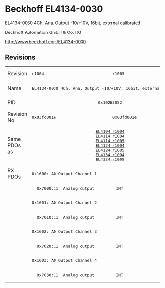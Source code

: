 # Beckhoff EL4134-0030

EL4134-0030 4Ch. Ana. Output -10/+10V, 16bit, external calibrated

Beckhoff Automation GmbH & Co. KG

http://www.beckhoff.com/EL4134-0030

## Revisions
<table>
<tr >
<td>Revision</td>
<td><pre>r1004</pre></td>
<td><pre>r1005</pre></td>
</tr>
<tr >
<td>Name</td>
<td colspan=2 align="center"><pre>EL4134-0030 4Ch. Ana. Output -10/+10V, 16bit, external calibrated</pre></td>
</tr>
<tr >
<td>PID</td>
<td colspan=2 align="center"><pre>0x10263052</pre></td>
</tr>
<tr >
<td>Revision No</td>
<td><pre>0x03fc001e</pre></td>
<td><pre>0x03fd001e</pre></td>
</tr>
<tr >
<td>Same PDOs as</td>
<td colspan=2 align="center"><pre><a href="EL4104">EL4104 r1004</a><br/><a href="EL4114">EL4114 r1004</a><br/><a href="EL4114">EL4114 r1005</a><br/><a href="EL4124">EL4124 r1004</a><br/><a href="EL4124">EL4124 r1005</a><br/><a href="EL4134">EL4134 r1004</a><br/><a href="EL4134">EL4134 r1005</a></pre></td>
</tr>
<tr class="rxpdo pdosection">
<td rowspan=8 valign=top>RX PDOs</td>
<td colspan=2 align="left"><pre>0x1600: AO Output Channel 1</pre></td>
<td></td>
</tr>
<tr class="rxpdo">
<td colspan=2 align="left"><pre>  0x7000:11  Analog output         INT</pre></td>
</tr>
<tr class="rxpdo pdosection">
<td colspan=2 align="left"><pre>0x1601: AO Output Channel 2</pre></td>
</tr>
<tr class="rxpdo">
<td colspan=2 align="left"><pre>  0x7010:11  Analog output         INT</pre></td>
</tr>
<tr class="rxpdo pdosection">
<td colspan=2 align="left"><pre>0x1602: AO Output Channel 3</pre></td>
</tr>
<tr class="rxpdo">
<td colspan=2 align="left"><pre>  0x7020:11  Analog output         INT</pre></td>
</tr>
<tr class="rxpdo pdosection">
<td colspan=2 align="left"><pre>0x1603: AO Output Channel 4</pre></td>
</tr>
<tr class="rxpdo">
<td colspan=2 align="left"><pre>  0x7030:11  Analog output         INT</pre></td>
</tr>
</table>
